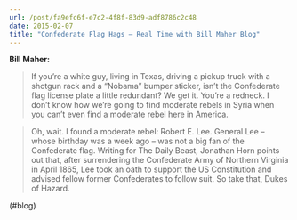 ```yaml
---
url: /post/fa9efc6f-e7c2-4f8f-83d9-adf8786c2c48
date: 2015-02-07
title: "Confederate Flag Hags — Real Time with Bill Maher Blog"
---
```


**Bill Maher:**



> If you’re a white guy, living in Texas, driving a pickup truck with a shotgun rack and a “Nobama” bumper sticker, isn’t the Confederate flag license plate a little redundant? We get it. You’re a redneck. I don’t know how we’re going to find moderate rebels in Syria when you can’t even find a moderate rebel here in America.

    

> Oh, wait. I found a moderate rebel: Robert E. Lee. General Lee – whose birthday was a week ago – was not a big fan of the Confederate flag. Writing for The Daily Beast, Jonathan Horn points out that, after surrendering the Confederate Army of Northern Virginia in April 1865, Lee took an oath to support the US Constitution and advised fellow former Confederates to follow suit. So take that, Dukes of Hazard. 



(#blog)